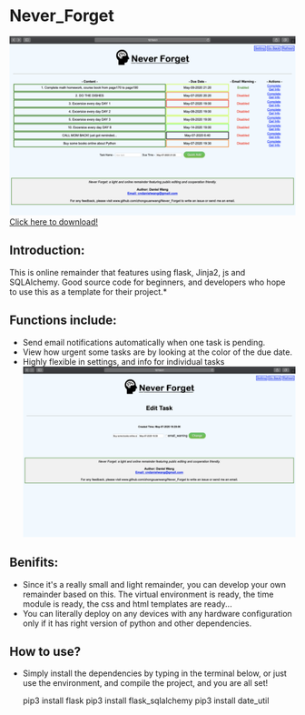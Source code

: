 
# Never_Forget 
![INDEX Page](img/NF_index.png)    
[Click here to download!](https://github.com/ZhongxuanWang/simple_web_remainder-python/archive/master.zip)  
## Introduction:  
  
This is online remainder that features using flask, Jinja2, js  and SQLAlchemy. Good source code for beginners, and developers who hope  
   to use this as a template for their project.*  
  
## Functions include:  
  
- Send email notifications automatically when one task is pending.  
- View how urgent some tasks are by looking at the color of the due date.  
- Highly flexible in settings, and info for individual tasks  
  ![editpage](img/edit.png)
  
  
## Benifits:  
  
- Since it's a really small and light remainder, you can develop your own remainder based on this. The virtual environment is ready,  the time module is ready, the css and html templates are ready...  
- You can literally deploy on any devices with any hardware configuration only if it has right version of python and other dependencies.  
  
## How to use?  
  
- Simply install the dependencies by typing in the terminal below, or just use the environment, and compile the project, and you are all set!


    pip3 install flask
    pip3 install flask_sqlalchemy
    pip3 install date_util
